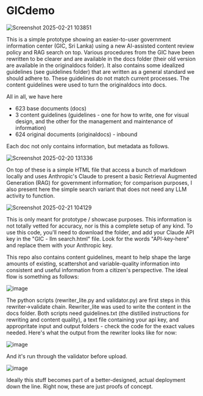 # GICdemo

![Screenshot 2025-02-21 103851](https://github.com/user-attachments/assets/ced89e1d-cae8-4556-960b-cb51b786b9bf)

This is a simple prototype showing an easier-to-user government information center (GIC, Sri Lanka) using a new AI-assisted content review policy and RAG search on top. Various procedures from the GIC have been rewritten to be clearer and are available in the docs folder (their old version are available in the originaldocs folder). It also contains some idealized guidelines (see guidelines folder) that are written as a general standard we should adhere to. These guidelines do not match current processes. The content guidelines were used to turn the originaldocs into docs. 

All in all, we have here
- 623 base documents (docs)
- 3 content guidelines (guidelines - one for how to write, one for visual design, and the other for the management and maintenance of information)
- 624 original documents (originaldocs) - inbound
  
Each doc not only contains information, but metadata as follows.

![Screenshot 2025-02-20 131336](https://github.com/user-attachments/assets/2d8791da-a062-4899-9f43-32e1debed0e2)

On top of these is a simple HTML file that access a bunch of markdown locally and uses Anthropic's Claude to present a basic Retrieval Augmented Generation (RAG) for government information; for comparison purposes, I also present here the simple search variant that does not need any LLM activity to function. 

![Screenshot 2025-02-21 104129](https://github.com/user-attachments/assets/e5d8cf79-e99e-496f-8132-24109a72e9ab)

This is only meant for prototype / showcase purposes. This information is not totally vetted for accuracy, nor is this a complete setup of any kind. To use this code, you'll need to download the folder, and add your Claude API key in the "GIC - llm search.html" file. Look for the words "API-key-here" and replace them with your Anthropic key. 

This repo also contains content guidelines, meant to help shape the large amounts of existing, scattershot and variable-quality information into consistent and useful information from a citizen's perspective. The ideal flow is something as follows:

![image](https://github.com/user-attachments/assets/a4e0ff41-1941-4b44-963a-402431c2edd9)

The python scripts (rewriter_lite.py and validator.py) are first steps in this rewriter->validate chain. Rewriter_lite was used to write the content in the docs folder. Both scripts need guidelines.txt (the distilled instructions for rewriting and content quality), a text file containing your api key, and appropritate input and output folders - check the code for the exact values needed. Here's what the output from the rewriter looks like for now:

![image](https://github.com/user-attachments/assets/dab42ad2-d3a9-443e-bc75-ee8a7dea886a)


And it's run through the validator before upload. 


![image](https://github.com/user-attachments/assets/6126896a-5a35-445b-bfd5-22645a652c15)

Ideally this stuff becomes part of a better-designed, actual deployment down the line. Right now, these are just proofs of concept.


